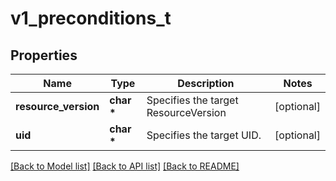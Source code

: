 # v1_preconditions_t

## Properties
Name | Type | Description | Notes
------------ | ------------- | ------------- | -------------
**resource_version** | **char \*** | Specifies the target ResourceVersion | [optional] 
**uid** | **char \*** | Specifies the target UID. | [optional] 

[[Back to Model list]](../README.md#documentation-for-models) [[Back to API list]](../README.md#documentation-for-api-endpoints) [[Back to README]](../README.md)


